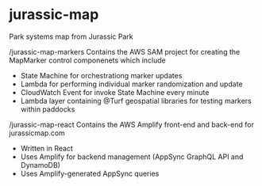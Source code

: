 # jurassic-map
Park systems map from Jurassic Park


/jurassic-map-markers
Contains the AWS SAM project for creating the MapMarker control componenets which include
- State Machine for orchestrationg marker updates
- Lambda for performing individual marker randomization and update
- CloudWatch Event for invoke State Machine every minute
- Lambda layer containing @Turf geospatial libraries for testing markers within paddocks


/jurassic-map-react
Contains the AWS Amplify front-end and back-end for jurassicmap.com
- Written in React
- Uses Amplify for backend management (AppSync GraphQL API and DynamoDB)
- Uses Amplify-generated AppSync queries
